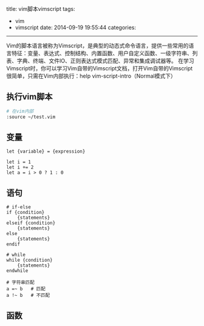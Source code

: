 title: vim脚本vimscript
tags:
  - vim 
  - vimscript
date: 2014-09-19 19:55:44
categories:

---

Vim的脚本语言被称为Vimscript，是典型的动态式命令语言，提供一些常用的语言特征：变量、表达式、控制结构、内置函数、用户自定义函数、一级字符串、列表、字典、终端、文件IO、正则表达式模式匹配、异常和集成调试器等。
在学习Vimscript时，你可以学习Vim自带的Vimscript文档，打开Vim自带的Vimscript很简单，只需在Vim内部执行：help vim-script-intro（Normal模式下）

<!--more-->

## 执行vim脚本

```bash
# 在vim内部
:source ~/test.vim 
```

## 变量

```
let {variable} = {expression}

let i = 1
let i += 2
let a = i > 0 ? 1 : 0
```

## 语句

```
# if-else
if {condition}
    {statements}
elseif {condition}
    {statements}
else
    {statements}
endif

# while 
while {condition}
    {statements}
endwhile

# 字符串匹配
a =~ b   # 匹配
a !~ b   # 不匹配

```

## 函数




